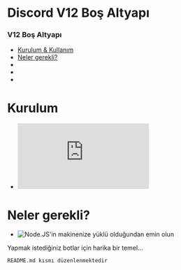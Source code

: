 # Discord V12 Boş Altyapı 

### V12 Boş Altyapı 

- [Kurulum & Kullanım](#kurulum)
- [Neler gerekli?](#gerek)
- []()
- []()
- []()




# Kurulum
* ![Komutlar](https://github.com/TheHercy/V12-Bos-Altyap-/edit/main/README.md)



# Neler gerekli?
* ![Node.JS'in makinenize yüklü olduğundan emin olun]()


Yapmak istediğiniz botlar için harika bir temel...

```README.md kısmı düzenlenmektedir```
